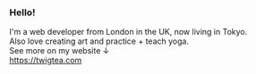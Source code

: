 ### Hello!

I'm a web developer from London in the UK, now living in Tokyo.<br />
Also love creating art and practice + teach yoga. <br />
See more on my website ↓ <br />
<a href="https://twigtea.com" target="_blank">https://twigtea.com</a>
<!--
**gracekishino/gracekishino** is a ✨ _special_ ✨ repository because its `README.md` (this file) appears on your GitHub profile.

Here are some ideas to get you started:

- 🔭 I’m currently working on ...
- 🌱 I’m currently learning ...
- 👯 I’m looking to collaborate on ...
- 🤔 I’m looking for help with ...
- 💬 Ask me about ...
- 📫 How to reach me: ...
- 😄 Pronouns: ...
- ⚡ Fun fact: ...
-->
